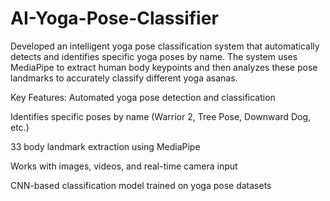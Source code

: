 # AI-Yoga-Pose-Classifier

Developed an intelligent yoga pose classification system that automatically detects and identifies specific yoga poses by name. The system uses MediaPipe to extract human body keypoints and then analyzes these pose landmarks to accurately classify different yoga asanas.

Key Features:
Automated yoga pose detection and classification

Identifies specific poses by name (Warrior 2, Tree Pose, Downward Dog, etc.)

33 body landmark extraction using MediaPipe

Works with images, videos, and real-time camera input

CNN-based classification model trained on yoga pose datasets
